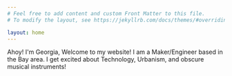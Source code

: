 ```yaml
---
# Feel free to add content and custom Front Matter to this file.
# To modify the layout, see https://jekyllrb.com/docs/themes/#overriding-theme-defaults

layout: home
---
```


Ahoy! I'm Georgia, Welcome to my website! 
I am a Maker/Engineer based in the Bay area. I get excited about Technology, Urbanism, and obscure musical instruments!